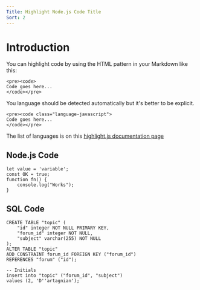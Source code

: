 ```yaml
---
Title: Highlight Node.js Code Title
Sort: 2
---
```


# Introduction
You can highlight code by using the HTML pattern in your Markdown like this:  
```
<pre><code>
Code goes here...
</code></pre>
```
You language should be detected automatically but it's better to be explicit.  
```
<pre><code class="language-javascript">
Code goes here...
</code></pre>
```
The list of languages is on this [highlight.js documentation page](https://highlightjs.readthedocs.io/en/latest/supported-languages.html)

## Node.js Code
<pre><code class="language-javascript">let value = 'variable';
const OK = true;
function fn() {
	console.log("Works");
}
</code></pre>

## SQL Code
<pre><code class="language-sql">CREATE TABLE "topic" (
    "id" integer NOT NULL PRIMARY KEY,
    "forum_id" integer NOT NULL,
    "subject" varchar(255) NOT NULL
);
ALTER TABLE "topic"
ADD CONSTRAINT forum_id FOREIGN KEY ("forum_id")
REFERENCES "forum" ("id");

-- Initials
insert into "topic" ("forum_id", "subject")
values (2, 'D''artagnian');
</code></pre>
